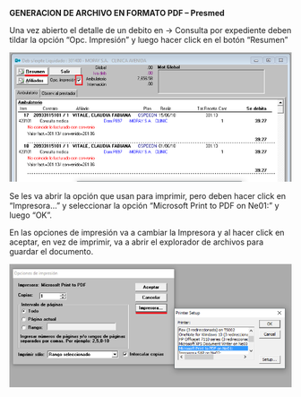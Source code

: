 **GENERACION DE ARCHIVO EN FORMATO PDF – Presmed**

Una vez abierto el detalle de un debito en -\> Consulta por expediente deben
tildar la opción “Opc. Impresión” y luego hacer click en el botón “Resumen”

![](media/7242e155134554ad1a9c57a458c168d0.png)

Se les va abrir la opción que usan para imprimir, pero deben hacer click en
“Impresora…” y seleccionar la opción “Microsoft Print to PDF on Ne01:” y luego
“OK”.

En las opciones de impresión va a cambiar la Impresora y al hacer click en
aceptar, en vez de imprimir, va a abrir el explorador de archivos para guardar
el documento.

![](media/02fb9121bcb389c1a9052103d8ba8a0a.png)
